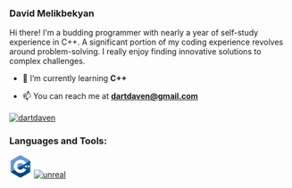 ### David Melikbekyan

Hi there! I'm a budding programmer with nearly a year of self-study experience in C++. A significant portion of my coding experience revolves around problem-solving. I really enjoy finding innovative solutions to complex challenges.

- 🌱 I’m currently learning **C++**

- 📫 You can reach me at **dartdaven@gmail.com**

<p align="left">
<a href="https://linkedin.com/in/dartdaven" target="blank"><img align="center" src="https://raw.githubusercontent.com/rahuldkjain/github-profile-readme-generator/master/src/images/icons/Social/linked-in-alt.svg" alt="dartdaven" height="30" width="40" /></a>
</p>

<h3 align="left">Languages and Tools:</h3>
<p align="left"> <a> <img src="https://raw.githubusercontent.com/devicons/devicon/master/icons/cplusplus/cplusplus-original.svg" alt="cplusplus" width="40" height="40"/> </a> <a href="https://unrealengine.com/" target="_blank" rel="noreferrer"> <img src="https://raw.githubusercontent.com/kenangundogan/fontisto/036b7eca71aab1bef8e6a0518f7329f13ed62f6b/icons/svg/brand/unreal-engine.svg" alt="unreal" width="40" height="40"/> </a> </p>
